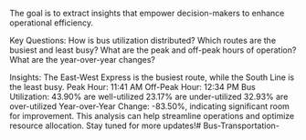 The goal is to extract insights that empower decision-makers to enhance operational efficiency.

Key Questions:
How is bus utilization distributed?
Which routes are the busiest and least busy?
What are the peak and off-peak hours of operation?
What are the year-over-year changes?

Insights:
The East-West Express is the busiest route, while the South Line is the least busy.
Peak Hour: 11:41 AM
Off-Peak Hour: 12:34 PM
Bus Utilization:
43.90% are well-utilized
23.17% are under-utilized
32.93% are over-utilized
Year-over-Year Change: -83.50%, indicating significant room for improvement.
This analysis can help streamline operations and optimize resource allocation. Stay tuned for more updates!# Bus-Transportation-
